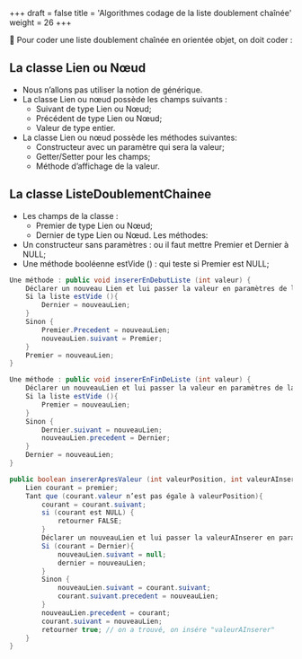 +++
draft = false
title = 'Algorithmes codage de la liste doublement chaînée'
weight = 26
+++

🌼 Pour coder une liste doublement chaînée en orientée objet, on doit coder :

## La classe Lien ou Nœud
* Nous n’allons pas utiliser la notion de générique. 
* La classe Lien ou nœud possède les champs suivants :
    * Suivant de type Lien ou Nœud;
    * Précédent de type Lien ou Nœud;
    * Valeur de type entier.
* La classe Lien ou nœud possède les méthodes suivantes:
    * Constructeur avec un paramètre qui sera la valeur;
    * Getter/Setter pour les champs;
    * Méthode d’affichage de la valeur.
## La classe ListeDoublementChainee
* Les champs de la classe :
    * Premier de type Lien ou Nœud;
    * Dernier de type Lien ou Nœud.
Les méthodes:
* Un constructeur sans paramètres : ou il faut mettre Premier et Dernier à NULL;
* Une méthode booléenne estVide () : qui teste si Premier est NULL;
```java
Une méthode : public void insererEnDebutListe (int valeur) {
    Déclarer un nouveau Lien et lui passer la valeur en paramètres de la méthode;
    Si la liste estVide (){
        Dernier = nouveauLien;
    }
    Sinon {
        Premier.Precedent = nouveauLien;
        nouveauLien.suivant = Premier;
    }
    Premier = nouveauLien;
}

```

```java
Une méthode : public void insererEnFinDeListe (int valeur) {
    Déclarer un nouveauLien et lui passer la valeur en paramètres de la méthode;
    Si la liste estVide (){
        Premier = nouveauLien;
    }
    Sinon {
        Dernier.suivant = nouveauLien;
        nouveauLien.precedent = Dernier;
    }
    Dernier = nouveauLien;
}
```

```java
public boolean insererApresValeur (int valeurPosition, int valeurAInserer) {
    Lien courant = premier;
    Tant que (courant.valeur n’est pas égale à valeurPosition){
        courant = courant.suivant;
        si (courant est NULL) {
            retourner FALSE;
        }
        Déclarer un nouveauLien et lui passer la valeurAInserer en paramètres de la méthode;
        Si (courant = Dernier){
            nouveauLien.suivant = null;
            dernier = nouveauLien;
        }
        Sinon {
            nouveauLien.suivant = courant.suivant;
            courant.suivant.precedent = nouveauLien;
        }
        nouveauLien.precedent = courant;
        courant.suivant = nouveauLien;
        retourner true; // on a trouvé, on insére "valeurAInserer"
    }
}
```